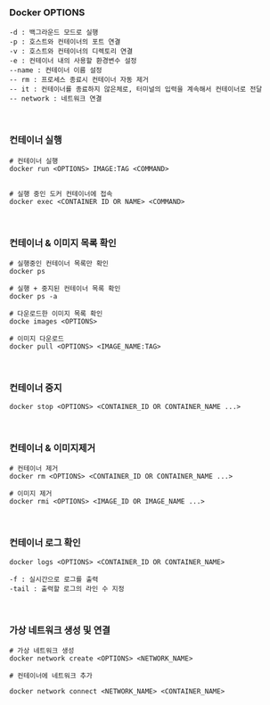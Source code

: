 ### Docker OPTIONS

``` shell
-d : 백그라운드 모드로 실행
-p : 호스트와 컨테이너의 포트 연결
-v : 호스트와 컨테이너의 디렉토리 연결
-e : 컨테이너 내의 사용할 환경변수 설정
--name : 컨테이너 이름 설정
-- rm : 프로세스 종료시 컨테이너 자동 제거
-- it : 컨테이너를 종료하지 않은체로, 터미널의 입력을 계속해서 컨테이너로 전달
-- network : 네트워크 연결
```

<br>

### 컨테이너 실행

``` shell
# 컨테이너 실행
docker run <OPTIONS> IMAGE:TAG <COMMAND>


# 실행 중인 도커 컨테이너에 접속
docker exec <CONTAINER ID OR NAME> <COMMAND>
```

<br>

### 컨테이너 & 이미지 목록 확인

``` shell
# 실행중인 컨테이너 목록만 확인
docker ps

# 실행 + 중지된 컨테이너 목록 확인
docker ps -a

# 다운로드한 이미지 목록 확인
docke images <OPTIONS>

# 이미지 다운로드
docker pull <OPTIONS> <IMAGE_NAME:TAG>
```

<br>

### 컨테이너 중지

``` shell
docker stop <OPTIONS> <CONTAINER_ID OR CONTAINER_NAME ...>
```

<br>

### 컨테이너 & 이미지제거

``` shell
# 컨테이너 제거
docker rm <OPTIONS> <CONTAINER_ID OR CONTAINER_NAME ...>

# 이미지 제거
docker rmi <OPTIONS> <IMAGE_ID OR IMAGE_NAME ...>
```

<br>

### 컨테이너 로그 확인

``` shell
docker logs <OPTIONS> <CONTAINER_ID OR CONTAINER_NAME>

-f : 실시간으로 로그를 출력
-tail : 출력할 로그의 라인 수 지정
```

<br>

### 가상 네트워크 생성 및 연결

``` shell
# 가상 네트워크 생성
docker network create <OPTIONS> <NETWORK_NAME>

# 컨테이너에 네트워크 추가

docker network connect <NETWORK_NAME> <CONTAINER_NAME>
```
